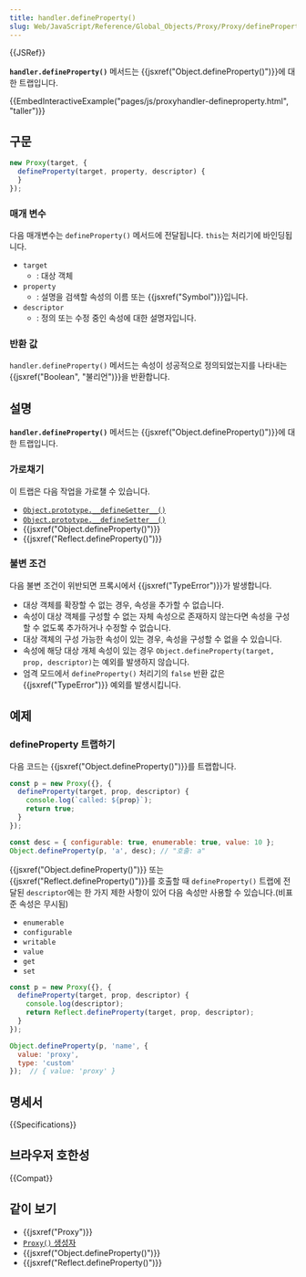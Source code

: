 ```yaml
---
title: handler.defineProperty()
slug: Web/JavaScript/Reference/Global_Objects/Proxy/Proxy/defineProperty
---
```


{{JSRef}}

**`handler.defineProperty()`** 메서드는 {{jsxref("Object.defineProperty()")}}에 대한 트랩입니다.

{{EmbedInteractiveExample("pages/js/proxyhandler-defineproperty.html", "taller")}}

## 구문

```js
new Proxy(target, {
  defineProperty(target, property, descriptor) {
  }
});
```

### 매개 변수

다음 매개변수는 `defineProperty()` 메서드에 전달됩니다. `this`는 처리기에 바인딩됩니다.

- `target`
  - : 대상 객체
- `property`
  - : 설명을 검색할 속성의 이름 또는 {{jsxref("Symbol")}}입니다.
- `descriptor`
  - : 정의 또는 수정 중인 속성에 대한 설명자입니다.

### 반환 값

`handler.defineProperty()` 메서드는 속성이 성공적으로 정의되었는지를 나타내는 {{jsxref("Boolean", "불리언")}}을 반환합니다.

## 설명

**`handler.defineProperty()`** 메서드는 {{jsxref("Object.defineProperty()")}}에 대한 트랩입니다.

### 가로채기

이 트랩은 다음 작업을 가로챌 수 있습니다.

- [`Object.prototype.__defineGetter__()`](/ko/docs/Web/JavaScript/Reference/Global_Objects/Object/__defineGetter__)
- [`Object.prototype.__defineSetter__()`](/ko/docs/Web/JavaScript/Reference/Global_Objects/Object/__defineSetter__)
- {{jsxref("Object.defineProperty()")}}
- {{jsxref("Reflect.defineProperty()")}}

### 불변 조건

다음 불변 조건이 위반되면 프록시에서 {{jsxref("TypeError")}}가 발생합니다.

- 대상 객체를 확장할 수 없는 경우, 속성을 추가할 수 없습니다.
- 속성이 대상 객체를 구성할 수 없는 자체 속성으로 존재하지 않는다면 속성을 구성할 수 없도록 추가하거나 수정할 수 없습니다.
- 대상 객체의 구성 가능한 속성이 있는 경우, 속성을 구성할 수 없을 수 있습니다.
- 속성에 해당 대상 개체 속성이 있는 경우 `Object.defineProperty(target, prop, descriptor)`는 예외를 발생하지 않습니다.
- 엄격 모드에서 `defineProperty()` 처리기의 `false` 반환 값은 {{jsxref("TypeError")}} 예외를 발생시킵니다.

## 예제

### defineProperty 트랩하기

다음 코드는 {{jsxref("Object.defineProperty()")}}를 트랩합니다.

```js
const p = new Proxy({}, {
  defineProperty(target, prop, descriptor) {
    console.log(`called: ${prop}`);
    return true;
  }
});

const desc = { configurable: true, enumerable: true, value: 10 };
Object.defineProperty(p, 'a', desc); // "호출: a"
```

{{jsxref("Object.defineProperty()")}} 또는 {{jsxref("Reflect.defineProperty()")}}를 호출할 때 `defineProperty()` 트랩에 전달된 `descriptor`에는 한 가지 제한 사항이 있어 다음 속성만 사용할 수 있습니다.(비표준 속성은 무시됨)

- `enumerable`
- `configurable`
- `writable`
- `value`
- `get`
- `set`

```js
const p = new Proxy({}, {
  defineProperty(target, prop, descriptor) {
    console.log(descriptor);
    return Reflect.defineProperty(target, prop, descriptor);
  }
});

Object.defineProperty(p, 'name', {
  value: 'proxy',
  type: 'custom'
});  // { value: 'proxy' }
```

## 명세서

{{Specifications}}

## 브라우저 호한성

{{Compat}}

## 같이 보기

- {{jsxref("Proxy")}}
- [`Proxy()` 생성자](/ko/docs/Web/JavaScript/Reference/Global_Objects/Proxy/Proxy)
- {{jsxref("Object.defineProperty()")}}
- {{jsxref("Reflect.defineProperty()")}}
